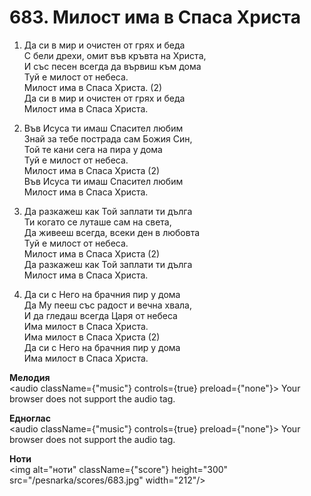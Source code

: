 # 683. Милост има в Спаса Христа

1. Да си в мир и очистен от грях и беда  
С бели дрехи, омит във кръвта на Христа,  
И със песен всегда да вървиш към дома  
Туй е милост от небеса.  
Милост има в Спаса Христа. (2)  
Да си в мир и очистен от грях и беда  
Милост има в Спаса Христа.  

2. Във Исуса ти имаш Спасител любим  
Знай за тебе пострада сам Божия Син,  
Той те кани сега на пира у дома  
Туй е милост от небеса.  
Милост има в Спаса Христа (2)  
Във Исуса ти имаш Спасител любим  
Милост има в Спаса Христа.  

3. Да разкажеш как Той заплати ти дълга  
Ти когато се луташе сам на света,  
Да живееш всегда, всеки ден в любовта  
Туй е милост от небеса.  
Милост има в Спаса Христа (2)  
Да разкажеш как Той заплати ти дълга  
Милост има в Спаса Христа.  

4. Да си с Него на брачния пир у дома  
Да Му пееш със радост и вечна хвала,  
И да гледаш всегда Царя от небеса  
Има милост в Спаса Христа.  
Има милост в Спаса Христа (2)  
Да си с Него на брачния пир у дома  
Има милост в Спаса Христа.

**Мелодия**  
<audio className={"music"} controls={true} preload={"none"}>
    <source src="/pesnarka/mp3/683.mp3" type="audio/mpeg"/>
    Your browser does not support the audio tag.
</audio>

**Едноглас**  
<audio className={"music"} controls={true} preload={"none"}>
    <source src="/pesnarka/transp/683.mp3" type="audio/mpeg"/>
    Your browser does not support the audio tag.
</audio>

**Ноти**  
<img alt="ноти" className={"score"} height="300" src="/pesnarka/scores/683.jpg" width="212"/>
